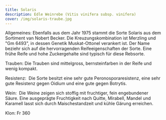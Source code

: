 ```yaml
---
title: Solaris
description: Edle Weinrebe (Vitis vinifera subsp. vinifera)
cover: /img/solaris-traube.jpg
---
```

Allgemeines: 
Ebenfalls aus dem Jahr 1975 stammt die Sorte Solaris aus dem Sortiment van Nobert Becker. 
Die Kreuzungskombination ist Merzling und "Gm 6493", in dessen Genetik Muskat-Ottonel verankert ist. Der Name beziehr sich auf die hervorragenden Reifeeigenschaften der Sorte. Eine frühe Reife und hohe Zuckergehalte sind typisch für diese Rebsorte.

Trauben: 
Die Trauben sind mittelgross, bernsteinfarben in der Reife und wenig kompakt.

Resistenz: 
Die Sorte besitzt eine sehr gute Peronosporaresistenz, eine sehr gute Resistenz gegen Oidium und eine gute gegen Botrytis.

Wein: 
Die Weine zeigen sich stoffig mit fruchtiger, fein engebundener Säure. Eine ausgeprägte Fruchtigkeit nach Quitte, Mirabell, Mandel und Karamell lasst sich durch Maischestandzeit und kühle Gärung erreichen.

Klon: Fr 360